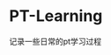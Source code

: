 
































































































































































# PT-Learning
记录一些日常的pt学习过程
